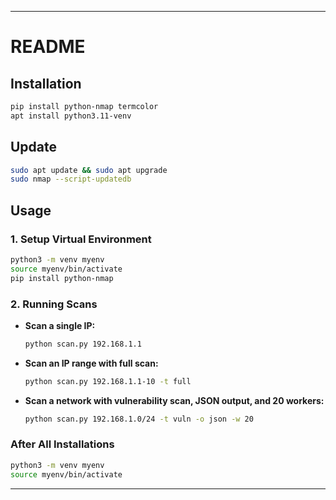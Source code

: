 

---

# README

## Installation

```bash
pip install python-nmap termcolor
apt install python3.11-venv
```

## Update

```bash
sudo apt update && sudo apt upgrade
sudo nmap --script-updatedb
```

## Usage

### 1. Setup Virtual Environment

```bash
python3 -m venv myenv
source myenv/bin/activate
pip install python-nmap
```

### 2. Running Scans

- **Scan a single IP:**
  
  ```bash
  python scan.py 192.168.1.1
  ```

- **Scan an IP range with full scan:**
  
  ```bash
  python scan.py 192.168.1.1-10 -t full
  ```

- **Scan a network with vulnerability scan, JSON output, and 20 workers:**
  
  ```bash
  python scan.py 192.168.1.0/24 -t vuln -o json -w 20
  ```

### After All Installations

```bash
python3 -m venv myenv
source myenv/bin/activate
```

--- 

